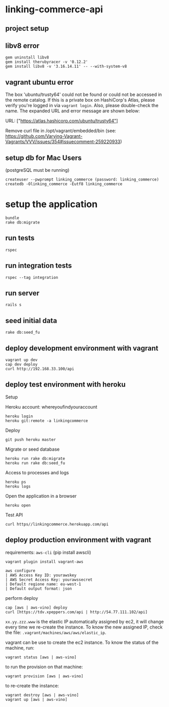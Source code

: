 # linking-commerce-api

## project setup

## libv8 error
```
gem uninstall libv8
gem install therubyracer -v '0.12.2'
gem install libv8 -v '3.16.14.11' -- --with-system-v8
```

## vagrant ubuntu error
The box 'ubuntu/trusty64' could not be found or
could not be accessed in the remote catalog. If this is a private
box on HashiCorp's Atlas, please verify you're logged in via
`vagrant login`. Also, please double-check the name. The expanded
URL and error message are shown below:

URL: ["https://atlas.hashicorp.com/ubuntu/trusty64"]

Remove curl file in /opt/vagrant/embedded/bin
(see: https://github.com/Varying-Vagrant-Vagrants/VVV/issues/354#issuecomment-259220933)

## setup db for Mac Users
(postgreSQL must be running)
```
createuser --pwprompt linking_commerce (password: linking_commerce)
createdb -Olinking_commerce -Eutf8 linking_commerce
```

# setup the application

```
bundle
rake db:migrate
```

## run tests

```
rspec
```
## run integration tests

```
rspec --tag integration
```

## run server

```
rails s
```

## seed initial data

```
rake db:seed_fu
```

## deploy development environment with vagrant

```
vagrant up dev
cap dev deploy
curl http://192.168.33.100/api
```

## deploy test environment with heroku

Setup

Heroku account: whereyoufindyouraccount

```
heroku login
heroku git:remote -a linkingcommerce
```

Deploy

```
git push heroku master
```

Migrate or seed database

```
heroku run rake db:migrate
heroku run rake db:seed_fu
```

Access to processes and logs

```
heroku ps
heroku logs
```

Open the application in a browser

```
heroku open
```

Test API

```
curl https//linkingcommerce.herokuapp.com/api
```

## deploy production environment with vagrant

requirements: `aws-cli` (pip install awscli)

```
vagrant plugin install vagrant-aws
```

```
aws configure
| AWS Access Key ID: yourawskey
| AWS Secret Access Key: yourawssecret
| Default regione name: eu-west-1
| Default output format: json

```

perform deploy

```
cap [aws | aws-vino] deploy
curl [https://tdv.xpeppers.com/api | http://54.77.111.102/api]
```

`xx.yy.zzz.www` is the elastic IP automatically assigned by ec2, it
will change every time we re-create the instance. To know the new
assigned IP, check the file: `.vagrant/machines/aws/aws/elastic_ip`.

vagrant can be use to create the ec2 instance. To know the status of
the machine, run:

```
vagrant status [aws | aws-vino]
```

to run the provision on that machine:

```
vagrant provision [aws | aws-vino]
```

to re-create the instance:

```
vagrant destroy [aws | aws-vino]
vagrant up [aws | aws-vino]
```
